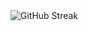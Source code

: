 <picture>
  <source media="(prefers-color-scheme: dark)" srcset="https://github-readme-streak-stats.herokuapp.com/?user=DDDDanny&theme=dark&hide_border=true" />
  <source media="(prefers-color-scheme: light)" srcset="https://github-readme-streak-stats.herokuapp.com/?user=DDDDanny&theme=light&hide_border=true" />
  <img src="https://streak-stats.demolab.com?user=DDDDanny&theme=dark&hide_border=true&date_format=%5BY.%5Dn.j&card_width=500" alt="GitHub Streak" />
</picture>
